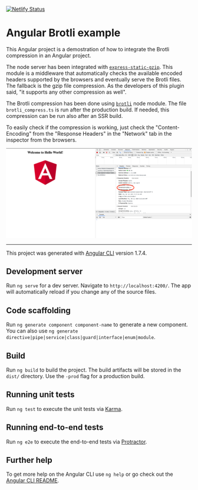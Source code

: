 [![Netlify Status](https://api.netlify.com/api/v1/badges/716c8f28-f7ce-49a0-b00e-866fa7fa6676/deploy-status)](https://app.netlify.com/sites/angular-brotli-example/deploys)

# Angular Brotli example

This Angular project is a demostration of how to integrate the Brotli compression in an Angular project.

The node server has been integrated with [`express-static-gzip`](https://www.npmjs.com/package/express-static-gzip). This module is a middleware that automatically checks the available encoded headers supported by the browsers and eventually serve the Brotli files. The fallback is the gzip file compression. As the developers of this plugin said, "it supports any other compression as well".

The Brotli compression has been done using [`brotli`](https://www.npmjs.com/package/brotli) node module. The file `brotli_compress.ts` is run after the production build. If needed, this compression can be run also after an SSR build.

To easily check if the compression is working, just check the "Content-Encoding" from the "Response Headers" in the "Network" tab in the inspector from the browsers.

![Content-Encoding from the Response Headers](/src/assets/Content-Encoding_screenshot.png)

---

This project was generated with [Angular CLI](https://github.com/angular/angular-cli) version 1.7.4.

## Development server

Run `ng serve` for a dev server. Navigate to `http://localhost:4200/`. The app will automatically reload if you change any of the source files.

## Code scaffolding

Run `ng generate component component-name` to generate a new component. You can also use `ng generate directive|pipe|service|class|guard|interface|enum|module`.

## Build

Run `ng build` to build the project. The build artifacts will be stored in the `dist/` directory. Use the `-prod` flag for a production build.

## Running unit tests

Run `ng test` to execute the unit tests via [Karma](https://karma-runner.github.io).

## Running end-to-end tests

Run `ng e2e` to execute the end-to-end tests via [Protractor](http://www.protractortest.org/).

## Further help

To get more help on the Angular CLI use `ng help` or go check out the [Angular CLI README](https://github.com/angular/angular-cli/blob/master/README.md).
